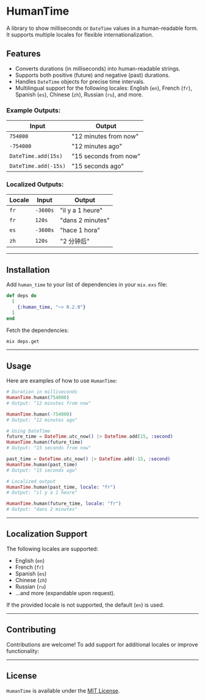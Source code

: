 # HumanTime

A library to show milliseconds or `DateTime` values in a human-readable form. It supports multiple locales for flexible internationalization.

## Features

- Converts durations (in milliseconds) into human-readable strings.
- Supports both positive (future) and negative (past) durations.
- Handles `DateTime` objects for precise time intervals.
- Multilingual support for the following locales: English (`en`), French (`fr`), Spanish (`es`), Chinese (`zh`), Russian (`ru`), and more.

### Example Outputs:

| Input                  | Output                |
|------------------------|-----------------------|
| `754000`              | "12 minutes from now" |
| `-754000`             | "12 minutes ago"      |
| `DateTime.add(15s)`   | "15 seconds from now" |
| `DateTime.add(-15s)`  | "15 seconds ago"      |

### Localized Outputs:

| Locale | Input                  | Output                |
|--------|------------------------|-----------------------|
| `fr`   | `-3600s`              | "il y a 1 heure"     |
| `fr`   | `120s`                | "dans 2 minutes"     |
| `es`   | `-3600s`              | "hace 1 hora"        |
| `zh`   | `120s`                | "2 分钟后"  |

---

## Installation

Add `human_time` to your list of dependencies in your `mix.exs` file:

```elixir
def deps do
  [
    {:human_time, "~> 0.2.0"}
  ]
end
```

Fetch the dependencies:

```bash
mix deps.get
```

---

## Usage

Here are examples of how to use `HumanTime`:

```elixir
# Duration in milliseconds
HumanTime.human(754000)
# Output: "12 minutes from now"

HumanTime.human(-754000)
# Output: "12 minutes ago"

# Using DateTime
future_time = DateTime.utc_now() |> DateTime.add(15, :second)
HumanTime.human(future_time)
# Output: "15 seconds from now"

past_time = DateTime.utc_now() |> DateTime.add(-15, :second)
HumanTime.human(past_time)
# Output: "15 seconds ago"

# Localized output
HumanTime.human(past_time, locale: "fr")
# Output: "il y a 1 heure"

HumanTime.human(future_time, locale: "fr")
# Output: "dans 2 minutes"
```

---

## Localization Support

The following locales are supported:

- English (`en`)
- French (`fr`)
- Spanish (`es`)
- Chinese (`zh`)
- Russian (`ru`)
- ...and more (expandable upon request).

If the provided locale is not supported, the default (`en`) is used.

---


## Contributing

Contributions are welcome! To add support for additional locales or improve functionality:

---

## License

`HumanTime` is available under the [MIT License](LICENSE).

